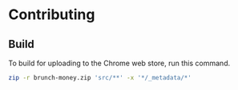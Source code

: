 # Contributing

## Build

To build for uploading to the Chrome web store, run this command.

```bash
zip -r brunch-money.zip 'src/**' -x '*/_metadata/*'
```
